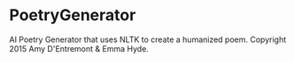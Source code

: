# PoetryGenerator
AI Poetry Generator that uses NLTK to create a humanized poem. 
Copyright 2015 Amy D'Entremont & Emma Hyde.
